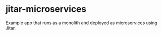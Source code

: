 # jitar-microservices

Example app that runs as a monolith and deployed as microservices using Jitar.
